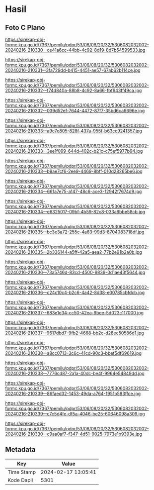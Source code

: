 # Hasil

## Foto C Plano

https://sirekap-obj-formc.kpu.go.id/7367/pemilu/pdpr/53/06/08/20/32/5306082032002-20240216-210330--ce41a6cc-44bb-4c92-8d19-8d7b54599533.jpg

https://sirekap-obj-formc.kpu.go.id/7367/pemilu/pdpr/53/06/08/20/32/5306082032002-20240216-210331--3fa729dd-b415-4451-ae57-67ab62b114ce.jpg

https://sirekap-obj-formc.kpu.go.id/7367/pemilu/pdpr/53/06/08/20/32/5306082032002-20240216-210332--f74d840a-88b8-4c92-8a66-fbf643ff49ca.jpg

https://sirekap-obj-formc.kpu.go.id/7367/pemilu/pdpr/53/06/08/20/32/5306082032002-20240216-210332--039d52ef-7644-4472-87f7-35bd6ca6696e.jpg

https://sirekap-obj-formc.kpu.go.id/7367/pemilu/pdpr/53/06/08/20/32/5306082032002-20240216-210333--a9c7e805-828f-437a-955f-b63cc9241357.jpg

https://sirekap-obj-formc.kpu.go.id/7367/pemilu/pdpr/53/06/08/20/32/5306082032002-20240216-210333--3ee1f099-644d-402c-b21c-c75ef5977b94.jpg

https://sirekap-obj-formc.kpu.go.id/7367/pemilu/pdpr/53/06/08/20/32/5306082032002-20240216-210333--b9ae7cf6-2ee9-4469-8bff-010d28265be6.jpg

https://sirekap-obj-formc.kpu.go.id/7367/pemilu/pdpr/53/06/08/20/32/5306082032002-20240216-210334--661a7e75-a147-48c6-ace3-12942f7674d9.jpg

https://sirekap-obj-formc.kpu.go.id/7367/pemilu/pdpr/53/06/08/20/32/5306082032002-20240216-210334--e6325017-09bf-4b59-82c8-033a6bbe58cb.jpg

https://sirekap-obj-formc.kpu.go.id/7367/pemilu/pdpr/53/06/08/20/32/5306082032002-20240216-210335--bc3e3a72-255c-4a63-99d3-8704083718df.jpg

https://sirekap-obj-formc.kpu.go.id/7367/pemilu/pdpr/53/06/08/20/32/5306082032002-20240216-210335--2b336144-a5ff-42a5-aea2-77b2e91b2a0b.jpg

https://sirekap-obj-formc.kpu.go.id/7367/pemilu/pdpr/53/06/08/20/32/5306082032002-20240216-210336--73a5746d-83cd-4500-9839-0d1ae43f5644.jpg

https://sirekap-obj-formc.kpu.go.id/7367/pemilu/pdpr/53/06/08/20/32/5306082032002-20240216-210336--c24c10c4-b2c6-4a42-8d38-e00785cbfdcb.jpg

https://sirekap-obj-formc.kpu.go.id/7367/pemilu/pdpr/53/06/08/20/32/5306082032002-20240216-210337--683e1e34-cc50-42ea-9bee-5d023c117000.jpg

https://sirekap-obj-formc.kpu.go.id/7367/pemilu/pdpr/53/06/08/20/32/5306082032002-20240216-210337--9617dbd7-9fb2-4668-bb2c-d28ec50586d1.jpg

https://sirekap-obj-formc.kpu.go.id/7367/pemilu/pdpr/53/06/08/20/32/5306082032002-20240216-210338--a8cc0713-3c6c-41cd-90c3-bbef5df69619.jpg

https://sirekap-obj-formc.kpu.go.id/7367/pemilu/pdpr/53/06/08/20/32/5306082032002-20240216-210338--7776cd87-2a1a-40dc-be4f-9964e54849dd.jpg

https://sirekap-obj-formc.kpu.go.id/7367/pemilu/pdpr/53/06/08/20/32/5306082032002-20240216-210339--86faed32-1453-49da-a764-1951b583ffce.jpg

https://sirekap-obj-formc.kpu.go.id/7367/pemilu/pdpr/53/06/08/20/32/5306082032002-20240216-210339--c7c5d4fe-df5a-4046-be25-60646098a309.jpg

https://sirekap-obj-formc.kpu.go.id/7367/pemilu/pdpr/53/06/08/20/32/5306082032002-20240216-210330--c9aa0af7-f347-4d51-9025-7973e1b9393e.jpg


## Metadata

| Key        | Value               |
| ---------- | ------------------- |
| Time Stamp | 2024-02-17 13:05:41 |
| Kode Dapil | 5301                |



